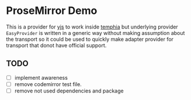 # ProseMirror Demo
This is a provider for [yjs](https://yjs.dev) to work inside [temphia](https://github.com/temphia/temphia) but underlying provider `EasyProvider` is written in a generic way without making assumption about the transport so it could be used to quickly make adapter provider for transport that donot have official support.

## TODO

- [ ] implement awareness
- [ ] remove codemirror test file.
- [ ] remove not used dependencies and package